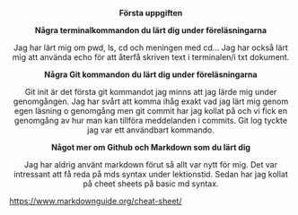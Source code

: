 **<p style="text-align: center;">Första uppgiften </P>**
**<p style="text-align: center;">Några terminalkommandon du lärt dig under föreläsningarna</p>**
<p style="text-align: center;">Jag har lärt mig om pwd, ls, cd och meningen med cd... Jag har också lärt mig att använda echo för att återfå skriven text i terminalen/i txt dokument. </P>


**<p style="text-align: center;">Några Git kommandon du lärt dig under föreläsningarna </P>**
<p style="text-align: center;">Git init är det första git kommandot jag minns att jag lärde mig under genomgången. Jag har svårt att komma ihåg exakt vad jag lärt mig genom egen läsning o genomgång men git commit har jag kollat på och vi fick en genomgång av hur man kan tillföra meddelanden i commits. Git log tyckte jag var ett användbart kommando. </P>


**<p style="text-align: center;">Något mer om Github och Markdown som du lärt dig</P>**
<p style="text-align: center;">Jag har aldrig använt markdown förut så allt var nytt för mig. Det var intressant att få reda på mds syntax under lektionstid. Sedan har jag kollat på cheet sheets på basic md syntax.</P>


https://www.markdownguide.org/cheat-sheet/



